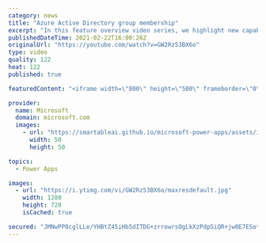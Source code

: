 ```yaml
---
category: news
title: "Azure Active Directory group membership"
excerpt: "In this feature overview video series, we highlight new capabilities included in the latest update to Microsoft Power Apps.  Power Apps Dataverse provides record level security to Azure Active Directory group membership types. Admins can easily set up and assign permissions to different Azure AD users,"
publishedDateTime: 2021-02-22T16:00:26Z
originalUrl: "https://youtube.com/watch?v=GW2Rz53BX6o"
type: video
quality: 122
heat: 122
published: true

featuredContent: "<iframe width=\"800\" height=\"500\" frameborder=\"0\" src=\"https://www.youtube.com/embed/GW2Rz53BX6o\" allow=\"accelerometer; autoplay; encrypted-media; gyroscope; picture-in-picture\" allowfullscreen></iframe>"

provider:
  name: Microsoft
  domain: microsoft.com
  images:
    - url: "https://smartableai.github.io/microsoft-power-apps/assets/images/organizations/microsoft.com-50x50.jpg"
      width: 50
      height: 50

topics:
  - Power Apps

images:
  - url: "https://i.ytimg.com/vi/GW2Rz53BX6o/maxresdefault.jpg"
    width: 1280
    height: 720
    isCached: true

secured: "JMNwPP0cglLLe/YHBtZ45iHb5dITDG+zrrowrsOgLkXzPdpSiQR+jw0E7ESotoKmdcjCWICDVkiX/NHdDFxASB4Z4TIe+bqvVtUQdLdvM02FV9Wn0VJPLtFrJgQmwzHt7zeau7iXtqAC3cWo9BNbV/eSXCLVslB/+sz0ZE0R6M2yubK+LCI1jy8cvwxcmFl50uLbqhyzLQeFHeBiTWTmY06xETVi/ZAzBk0my87uBWO8e66en3ZTMSO/w9gr4RHrr5+gM32rvRSuBXii1m3CF2pa3xJLpIq1TstGM+Wp4oljq+vXa/V4SZX6RCyLTjXK/HVt+OASYhcn3l1X4uxymPWscsT/QSllJPLy+zq4+gEgrrK+ntlJt3QFea62BPpkkigYTdVyEht2IJPwOgMtfR+2k4G4g+tOwJEQ52Q1Kk8=;6ZpiDhY8UwbxztR66y5Ruw=="
---
```


